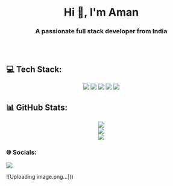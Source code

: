 <h1 align="center">Hi 👋, I'm Aman</h1>
<h3 align="center">A passionate full stack developer from India</h3>

<br>

<p align="center">
  <a href="https://twitter.com/" target="blank">
    <img src="https://img.shields.io/twitter/follow/?logo=twitter&style=for-the-badge" alt="" />
  </a>
</p>

<h2 align="left">💻 Tech Stack:</h2>

<p align="center">
  <img src="https://img.shields.io/badge/c-%2300599C.svg?style=for-the-badge&logo=c&logoColor=white" />
  <img src="https://img.shields.io/badge/c++-%2300599C.svg?style=for-the-badge&logo=c%2B%2B&logoColor=white" />
  <img src="https://img.shields.io/badge/css3-%231572B6.svg?style=for-the-badge&logo=css3&logoColor=white" />
  <img src="https://img.shields.io/badge/html5-%23E34F26.svg?style=for-the-badge&logo=html5&logoColor=white" />
  <img src="https://img.shields.io/badge/javascript-%23323330.svg?style=for-the-badge&logo=javascript&logoColor=%23F7DF1E" />
</p>

<h2 align="left">📊 GitHub Stats:</h2>

<p align="center">
  <img src="https://github-readme-stats.vercel.app/api?username=imamanjangra&theme=transparent&hide_border=false&include_all_commits=false&count_private=false" /><br/>
  <img src="https://nirzak-streak-stats.vercel.app/?user=imamanjangra&theme=transparent&hide_border=false" /><br/>
  <img src="https://github-readme-stats.vercel.app/api/top-langs/?username=imamanjangra&theme=transparent&hide_border=false&include_all_commits=false&count_private=false&layout=compact" />
</p>



<h3 align="left">🌐 Socials:</h3>

<p align="left">
  <a href="mailto:Imamanjangra@gmail.com">
    <img src="https://img.shields.io/badge/Email-D14836?logo=gmail&logoColor=white" />
  </a>
</p>
![Uploading image.png…]()
